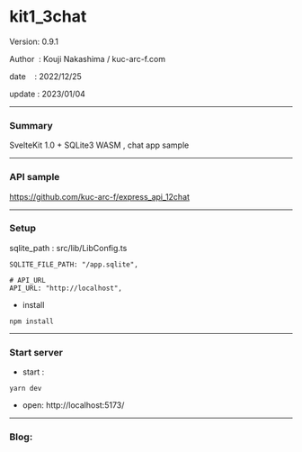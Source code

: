 ﻿# kit1_3chat

 Version: 0.9.1

 Author  : Kouji Nakashima / kuc-arc-f.com

 date    : 2022/12/25 

 update  :  2023/01/04
 
***
### Summary

SvelteKit 1.0 + SQLite3 WASM , chat app sample

***
### API sample

https://github.com/kuc-arc-f/express_api_12chat

***
### Setup


sqlite_path : src/lib/LibConfig.ts
```
SQLITE_FILE_PATH: "/app.sqlite",

# API_URL
API_URL: "http://localhost",
```

* install
```
npm install
```

***
### Start server
* start :

```
yarn dev
```

* open: http://localhost:5173/

***
### Blog:

